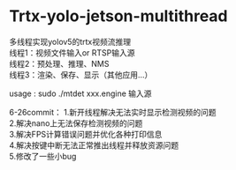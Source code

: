 # Trtx-yolo-jetson-multithread<br>
多线程实现yolov5的trtx视频流推理<br>
线程1：视频文件输入or RTSP输入源<br>
线程2：预处理、推理、NMS<br>
线程3：渲染、保存、显示（其他应用...）<br>

usage : sudo   ./mtdet   xxx.engine   输入源


6-26commit：
1.新开线程解决无法实时显示检测视频的问题<br>
2.解决nano上无法保存检测视频的问题<br>
3.解决FPS计算错误问题并优化各种打印信息<br>
4.解决按键中断无法正常推出线程并释放资源问题<br>
5.修改了一些小bug<br>
